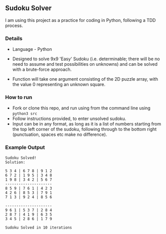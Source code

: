 ## Sudoku Solver

I am using this project as a practice for coding in Python, following a TDD process.

### Details
- Language - Python

- Designed to solve 9x9 'Easy' Sudoku (i.e. determinable; there will be no need to assume and test possibilities on unknowns) and can be solved with a brute-force approach.

- Function will take one argument consisting of the 2D puzzle array, with the value 0 representing an unknown square.

### How to run

- Fork or clone this repo, and run using from the command line using ```python3 src```
- Follow instructions provided, to enter unsolved sudoku.
- Input can be in any format, as long as it is a list of numbers starting from the top left corner of the sudoku, following through to the bottom right (punctuation, spaces etc make no difference).

### Example Output

```
Sudoku Solved!
Solution:

5 3 4 | 6 7 8 | 9 1 2
6 7 2 | 1 9 5 | 3 4 8
1 9 8 | 3 4 2 | 5 6 7
---------------------
8 5 9 | 7 6 1 | 4 2 3
4 2 6 | 8 5 3 | 7 9 1
7 1 3 | 9 2 4 | 8 5 6

---------------------
9 6 1 | 5 3 7 | 2 8 4
2 8 7 | 4 1 9 | 6 3 5
3 4 5 | 2 8 6 | 1 7 9

Sudoku Solved in 10 iterations
```
